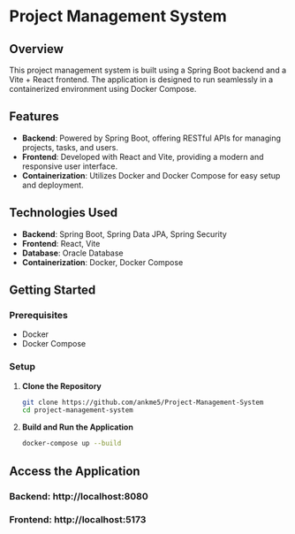 # Project Management System

## Overview

This project management system is built using a Spring Boot backend and a Vite + React frontend. The application is designed to run seamlessly in a containerized environment using Docker Compose.

## Features

- **Backend**: Powered by Spring Boot, offering RESTful APIs for managing projects, tasks, and users.
- **Frontend**: Developed with React and Vite, providing a modern and responsive user interface.
- **Containerization**: Utilizes Docker and Docker Compose for easy setup and deployment.

## Technologies Used

- **Backend**: Spring Boot, Spring Data JPA, Spring Security
- **Frontend**: React, Vite
- **Database**: Oracle Database
- **Containerization**: Docker, Docker Compose

## Getting Started

### Prerequisites

- Docker
- Docker Compose

### Setup

1. **Clone the Repository**

   ```bash
   git clone https://github.com/ankme5/Project-Management-System
   cd project-management-system
   
2. **Build and Run the Application**
   ```bash
   docker-compose up --build

## Access the Application ##
  ### Backend: http://localhost:8080 ###
  ### Frontend: http://localhost:5173 ###
  
 
   
